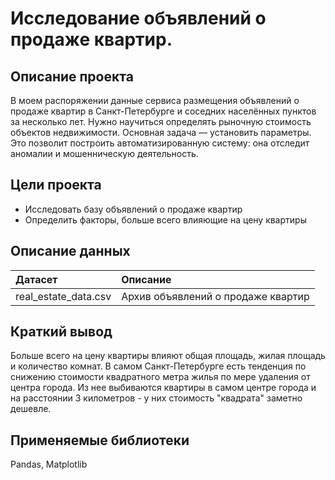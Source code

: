 # Исследование объявлений о продаже квартир.

## Описание проекта

В моем распоряжении данные сервиса размещения объявлений о продаже квартир в Санкт-Петербурге и соседних населённых пунктов за несколько лет. Нужно научиться определять рыночную стоимость объектов недвижимости. Основная задача — установить параметры. Это позволит построить автоматизированную систему: она отследит аномалии и мошенническую деятельность.

## Цели проекта

- Исследовать базу объявлений о продаже квартир
- Определить факторы, больше всего влияющие на цену квартиры

## Описание данных

| Датасет | Описание | 
| :---------------------- | :---------------------- | 
| real_estate_data.csv | Архив объявлений о продаже квартир | 

## Краткий вывод

Больше всего на цену квартиры влияют общая площадь, жилая площадь и количество комнат.
В самом Санкт-Петербурге есть тенденция по снижению стоимости квадратного метра жилья по мере удаления от центра города. Из нее выбиваются квартиры в самом центре города и на расстоянии 3 километров - у них стоимость "квадрата" заметно дешевле.

## Применяемые библиотеки

Pandas, Matplotlib